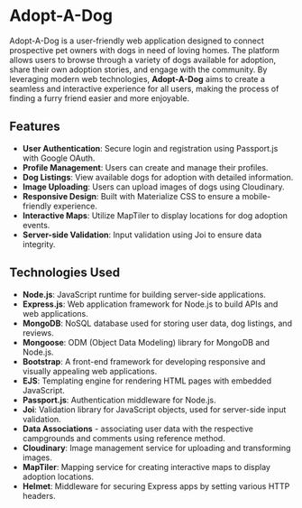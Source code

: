 # Adopt-A-Dog

Adopt-A-Dog is a user-friendly web application designed to connect prospective pet owners with dogs in need of loving homes. The platform allows users to browse through a variety of dogs available for adoption, share their own adoption stories, and engage with the community. By leveraging modern web technologies, **Adopt-A-Dog** aims to create a seamless and interactive experience for all users, making the process of finding a furry friend easier and more enjoyable.

## Features

- **User Authentication**: Secure login and registration using Passport.js with Google OAuth.
- **Profile Management**: Users can create and manage their profiles.
- **Dog Listings**: View available dogs for adoption with detailed information.
- **Image Uploading**: Users can upload images of dogs using Cloudinary.
- **Responsive Design**: Built with Materialize CSS to ensure a mobile-friendly experience.
- **Interactive Maps**: Utilize MapTiler to display locations for dog adoption events.
- **Server-side Validation**: Input validation using Joi to ensure data integrity.

## Technologies Used

- **Node.js**: JavaScript runtime for building server-side applications.
- **Express.js**: Web application framework for Node.js to build APIs and web applications.
- **MongoDB**: NoSQL database used for storing user data, dog listings, and reviews.
- **Mongoose**: ODM (Object Data Modeling) library for MongoDB and Node.js.
- **Bootstrap**: A front-end framework for developing responsive and visually appealing web applications.
- **EJS**: Templating engine for rendering HTML pages with embedded JavaScript.
- **Passport.js**: Authentication middleware for Node.js.
- **Joi**: Validation library for JavaScript objects, used for server-side input validation.
- **Data Associations** - associating user data with the respective campgrounds and comments using reference method.
- **Cloudinary**: Image management service for uploading and transforming images.
- **MapTiler**: Mapping service for creating interactive maps to display adoption locations.
- **Helmet**: Middleware for securing Express apps by setting various HTTP headers.
